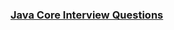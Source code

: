 

### [Java Core Interview Questions](https://www.linkedin.com/posts/sameer-raza-87643969_java-notes-activity-7042741871512543232-KI6t?utm_source=share&utm_medium=member_desktop)

